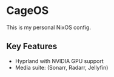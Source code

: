 # CageOS

This is my personal NixOS config.

## Key Features

- Hyprland with NVIDIA GPU support
- Media suite: (Sonarr, Radarr, Jellyfin)
